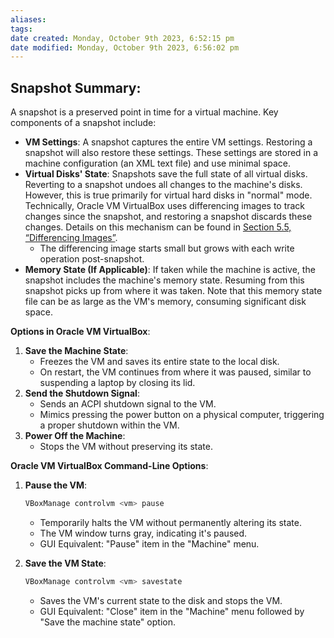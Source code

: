 ```yaml
---
aliases: 
tags: 
date created: Monday, October 9th 2023, 6:52:15 pm
date modified: Monday, October 9th 2023, 6:56:02 pm
---
```


## **Snapshot Summary**:

A snapshot is a preserved point in time for a virtual machine. Key components of a snapshot include:
- **VM Settings**: A snapshot captures the entire VM settings. Restoring a snapshot will also restore these settings. These settings are stored in a machine configuration (an XML text file) and use minimal space.
- **Virtual Disks' State**: Snapshots save the full state of all virtual disks. Reverting to a snapshot undoes all changes to the machine's disks. However, this is true primarily for virtual hard disks in "normal" mode. Technically, Oracle VM VirtualBox uses differencing images to track changes since the snapshot, and restoring a snapshot discards these changes. Details on this mechanism can be found in [Section 5.5, “Differencing Images”](https://www.virtualbox.org/manual/UserManual.html#diffimages).
    - The differencing image starts small but grows with each write operation post-snapshot.
- **Memory State (If Applicable)**: If taken while the machine is active, the snapshot includes the machine's memory state. Resuming from this snapshot picks up from where it was taken. Note that this memory state file can be as large as the VM's memory, consuming significant disk space.

**Options in Oracle VM VirtualBox**:

1. **Save the Machine State**: 
    - Freezes the VM and saves its entire state to the local disk.
    - On restart, the VM continues from where it was paused, similar to suspending a laptop by closing its lid.
2. **Send the Shutdown Signal**:
    - Sends an ACPI shutdown signal to the VM.
    - Mimics pressing the power button on a physical computer, triggering a proper shutdown within the VM.
3. **Power Off the Machine**:
    - Stops the VM without preserving its state.

**Oracle VM VirtualBox Command-Line Options**:

1. **Pause the VM**:
    ```bash
    VBoxManage controlvm <vm> pause
    ```
    - Temporarily halts the VM without permanently altering its state.
    - The VM window turns gray, indicating it's paused.
    - GUI Equivalent: "Pause" item in the "Machine" menu.

2. **Save the VM State**:
    ```bash
    VBoxManage controlvm <vm> savestate
    ```
    - Saves the VM's current state to the disk and stops the VM.
    - GUI Equivalent: "Close" item in the "Machine" menu followed by "Save the machine state" option.